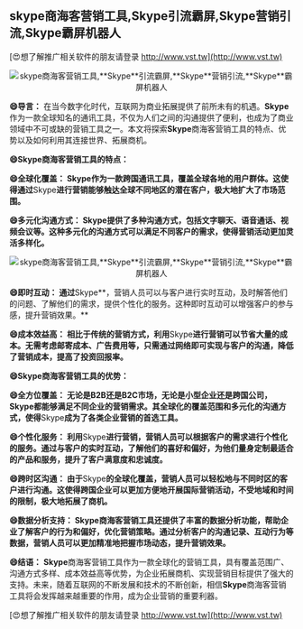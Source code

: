 ## **skype商海客营销工具,**Skype**引流霸屏,**Skype**营销引流,**Skype**霸屏机器人**

[😍想了解推广相关软件的朋友请登录 http://www.vst.tw](http://www.vst.tw)

 <center><img src="https://vst.tw/MP4/tuiguang/png/4.png" alt="skype商海客营销工具,**Skype**引流霸屏,**Skype**营销引流,**Skype**霸屏机器人"></center>

**😄导言：**
在当今数字化时代，互联网为商业拓展提供了前所未有的机遇。**Skype**作为一款全球知名的通讯工具，不仅为人们之间的沟通提供了便利，也成为了商业领域中不可或缺的营销工具之一。本文将探索**Skype**商海客营销工具的特点、优势以及如何利用其连接世界、拓展商机。

**😄**Skype**商海客营销工具的特点：**

**😄全球化覆盖： **Skype**作为一款跨国通讯工具，覆盖全球各地的用户群体。这使得通过**Skype**进行营销能够触达全球不同地区的潜在客户，极大地扩大了市场范围。**

**😄多元化沟通方式： **Skype**提供了多种沟通方式，包括文字聊天、语音通话、视频会议等。这种多元化的沟通方式可以满足不同客户的需求，使得营销活动更加灵活多样化。**

 <center><img src="https://vst.tw/MP4/tuiguang/png/7.png" alt="skype商海客营销工具,**Skype**引流霸屏,**Skype**营销引流,**Skype**霸屏机器人"></center>

**😄即时互动： 通过**Skype**，营销人员可以与客户进行实时互动，及时解答他们的问题、了解他们的需求，提供个性化的服务。这种即时互动可以增强客户的参与感，提升营销效果。**

**😄成本效益高： 相比于传统的营销方式，利用**Skype**进行营销可以节省大量的成本。无需考虑邮寄成本、广告费用等，只需通过网络即可实现与客户的沟通，降低了营销成本，提高了投资回报率。**

**😄**Skype**商海客营销工具的优势：**

**😄全方位覆盖： 无论是B2B还是B2C市场，无论是小型企业还是跨国公司，**Skype**都能够满足不同企业的营销需求。其全球化的覆盖范围和多元化的沟通方式，使得**Skype**成为了各类企业营销的首选工具。**

**😄个性化服务： 利用**Skype**进行营销，营销人员可以根据客户的需求进行个性化的服务。通过与客户的实时互动，了解他们的喜好和偏好，为他们量身定制最适合的产品和服务，提升了客户满意度和忠诚度。**

**😄跨时区沟通： 由于**Skype**的全球化覆盖，营销人员可以轻松地与不同时区的客户进行沟通。这使得跨国企业可以更加方便地开展国际营销活动，不受地域和时间的限制，极大地拓展了商机。**

**😄数据分析支持： **Skype**商海客营销工具还提供了丰富的数据分析功能，帮助企业了解客户的行为和偏好，优化营销策略。通过分析客户的沟通记录、互动行为等数据，营销人员可以更加精准地把握市场动态，提升营销效果。**

**😄结语：**
**Skype**商海客营销工具作为一款全球化的营销工具，具有覆盖范围广、沟通方式多样、成本效益高等优势，为企业拓展商机、实现营销目标提供了强大的支持。未来，随着互联网的不断发展和技术的不断创新，相信**Skype**商海客营销工具将会发挥越来越重要的作用，成为企业营销的重要利器。

[😍想了解推广相关软件的朋友请登录 http://www.vst.tw](http://www.vst.tw)



